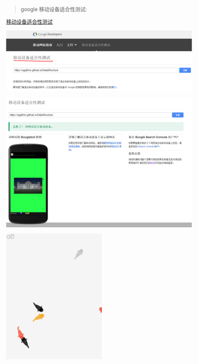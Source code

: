 > google 移动设备适合性测试:

[移动设备适合性测试](https://www.google.com/webmasters/tools/mobile-friendly/?hl=zh-CN)

![google 移动设备适合性测试](../images/google/Google%20%E7%A7%BB%E5%8A%A8%E8%AE%BE%E5%A4%87%E9%80%82%E5%90%88%E6%80%A7%E6%B5%8B%E8%AF%95.PNG)

![ok 移动设备适合性测试](/images/google/Google%20%E7%A7%BB%E5%8A%A8%E8%AE%BE%E5%A4%87%E9%80%82%E5%90%88%E6%80%A7%E6%B5%8B%E8%AF%95%20ok.png)

![fish ](../images/fish1.gif)